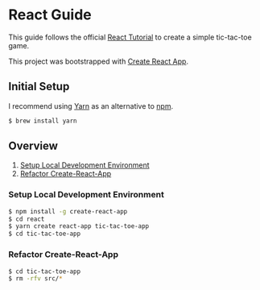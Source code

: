 # React Guide

This guide follows the official [React Tutorial](https://reactjs.org/tutorial/tutorial.html) to create a simple tic-tac-toe game.

This project was bootstrapped with [Create React App](https://github.com/facebookincubator/create-react-app).

## Initial Setup

I recommend using [Yarn](https://yarnpkg.com/en/) as an alternative to [npm](https://www.npmjs.com/).

```bash
$ brew install yarn
```

## Overview

1. [Setup Local Development Environment](#Setup-Local-Development-Environment)
2. [Refactor Create-React-App](#Refactor-Create-React-App)

### Setup Local Development Environment

```bash
$ npm install -g create-react-app
$ cd react
$ yarn create react-app tic-tac-toe-app
$ cd tic-tac-toe-app
```

### Refactor Create-React-App

```bash
$ cd tic-tac-toe-app
$ rm -rfv src/*
```
